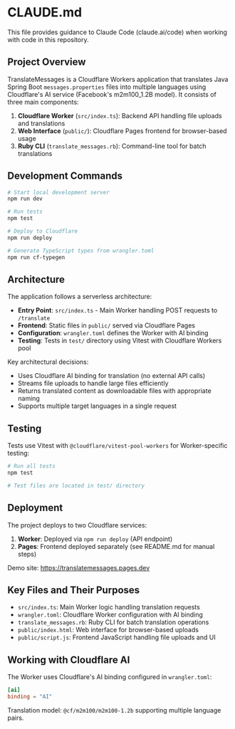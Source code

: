 # CLAUDE.md

This file provides guidance to Claude Code (claude.ai/code) when working with code in this repository.

## Project Overview

TranslateMessages is a Cloudflare Workers application that translates Java Spring Boot `messages.properties` files into multiple languages using Cloudflare's AI service (Facebook's m2m100_1.2B model). It consists of three main components:

1. **Cloudflare Worker** (`src/index.ts`): Backend API handling file uploads and translations
2. **Web Interface** (`public/`): Cloudflare Pages frontend for browser-based usage
3. **Ruby CLI** (`translate_messages.rb`): Command-line tool for batch translations

## Development Commands

```bash
# Start local development server
npm run dev

# Run tests
npm test

# Deploy to Cloudflare
npm run deploy

# Generate TypeScript types from wrangler.toml
npm run cf-typegen
```

## Architecture

The application follows a serverless architecture:

- **Entry Point**: `src/index.ts` - Main Worker handling POST requests to `/translate`
- **Frontend**: Static files in `public/` served via Cloudflare Pages
- **Configuration**: `wrangler.toml` defines the Worker with AI binding
- **Testing**: Tests in `test/` directory using Vitest with Cloudflare Workers pool

Key architectural decisions:
- Uses Cloudflare AI binding for translation (no external API calls)
- Streams file uploads to handle large files efficiently
- Returns translated content as downloadable files with appropriate naming
- Supports multiple target languages in a single request

## Testing

Tests use Vitest with `@cloudflare/vitest-pool-workers` for Worker-specific testing:

```bash
# Run all tests
npm test

# Test files are located in test/ directory
```

## Deployment

The project deploys to two Cloudflare services:

1. **Worker**: Deployed via `npm run deploy` (API endpoint)
2. **Pages**: Frontend deployed separately (see README.md for manual steps)

Demo site: https://translatemessages.pages.dev

## Key Files and Their Purposes

- `src/index.ts`: Main Worker logic handling translation requests
- `wrangler.toml`: Cloudflare Worker configuration with AI binding
- `translate_messages.rb`: Ruby CLI for batch translation operations
- `public/index.html`: Web interface for browser-based uploads
- `public/script.js`: Frontend JavaScript handling file uploads and UI

## Working with Cloudflare AI

The Worker uses Cloudflare's AI binding configured in `wrangler.toml`:

```toml
[ai]
binding = "AI"
```

Translation model: `@cf/m2m100/m2m100-1.2b` supporting multiple language pairs.